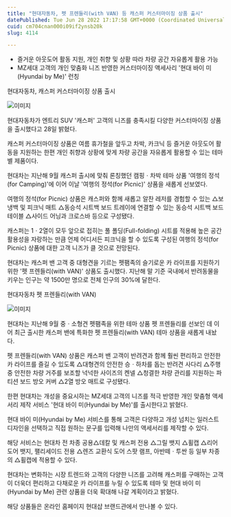 ```yaml
---
title: "현대자동차, 펫 프렌들리(with VAN) 등 캐스퍼 커스터마이징 상품 출시"
datePublished: Tue Jun 28 2022 17:17:58 GMT+0000 (Coordinated Universal Time)
cuid: cm704cnan000i09if2ynsb20k
slug: 4114

---
```



- 즐거운 아웃도어 활동 지원, 개인 취향 및 상황 따라 차량 공간 자유롭게 활용 가능
- MZ세대 고객의 개인 맞춤화 니즈 반영한 커스터마이징 액세사리 '현대 바이 미(Hyundai by Me)' 런칭

현대자동차, 캐스퍼 커스터마이징 상품 출시

![이미지](https://cdn.hashnode.com/res/hashnode/image/upload/v1739256389270/f2190dca-6b10-4156-b0d2-d82c4620cf96.jpeg)

현대자동차가 엔트리 SUV '캐스퍼' 고객의 니즈를 충족시킬 다양한 커스터마이징 상품을 출시했다고 28일 밝혔다.

캐스퍼 커스터마이징 상품은 여름 휴가철을 앞두고 차박, 카크닉 등 즐거운 아웃도어 활동을 지원하는 한편 개인 취향과 상황에 맞게 차량 공간을 자유롭게 활용할 수 있는 테마별 제품이다.

현대차는 지난해 9월 캐스퍼 출시에 맞춰 론칭했던 캠핑ㆍ차박 테마 상품 '여행의 정석(for Camping)'에 이어 이날 '여행의 정석(for Picnic)' 상품을 새롭게 선보였다.

여행의 정석(for Picnic) 상품은 캐스퍼와 함께 새롭고 알찬 레저를 경험할 수 있는 △보냉백 및 피크닉 매트 △동승석 시트백 보드 트레이에 연결할 수 있는 동승석 시트백 보드 테이블 △사이드 어닝과 크로스바 등으로 구성됐다.

캐스퍼는 1ㆍ2열이 모두 앞으로 접히는 풀 폴딩(Full-folding) 시트를 적용해 높은 공간 활용성을 자랑하는 만큼 언제 어디서든 피크닉을 할 수 있도록 구성된 여행의 정석(for Picnic) 상품에 대한 고객 니즈가 클 것으로 전망된다.

현대차는 캐스퍼 밴 고객 중 대형견을 기르는 펫팸족의 슬기로운 카 라이프를 지원하기 위한 '펫 프렌들리(with VAN)' 상품도 출시했다. 지난해 말 기준 국내에서 반려동물을 키우는 인구는 약 1500만 명으로 전체 인구의 30%에 달한다.

현대자동차 펫 프렌들리(with VAN)

![이미지](https://cdn.hashnode.com/res/hashnode/image/upload/v1739256392356/0b6ba06c-0ff8-45e5-8675-20c0b5bedb69.jpeg)

현대차는 지난해 9월 중ㆍ소형견 펫팸족을 위한 테마 상품 펫 프렌들리를 선보인 데 이어 최근 출시한 캐스퍼 밴에 특화한 펫 프렌들리(with VAN) 테마 상품을 새롭게 내놨다.

펫 프렌들리(with VAN) 상품은 캐스퍼 밴 고객이 반려견과 함께 훨씬 편리하고 안전한 카 라이프를 즐길 수 있도록 △대형견의 안전한 승ㆍ하차를 돕는 반려견 사다리 △주행 중 안전한 차량 거주를 보조할 넉넉한 사이즈의 켄넬 △청결한 차량 관리를 지원하는 파티션 보드 방오 커버 △2열 방오 매트로 구성됐다.

한편 현대차는 개성을 중요시하는 MZ세대 고객의 니즈를 적극 반영한 개인 맞춤형 액세서리 제작 서비스 '현대 바이 미(Hyundai by Me)'를 출시한다고 밝혔다.

현대 바이 미(Hyundai by Me) 서비스를 통해 고객은 다양하고 개성 넘치는 일러스트 디자인을 선택하고 직접 원하는 문구를 입력해 나만의 액세서리를 제작할 수 있다.

해당 서비스는 현대차 전 차종 공용△데칼 및 캐스퍼 전용 △그릴 뱃지 △휠캡 △리어 도어 뱃지, 팰리세이드 전용 △렌즈 교환식 도어 스팟 램프, 아반떼ㆍ투싼 등 일부 차종의 △휠캡에 적용할 수 있다.

현대차는 변화하는 시장 트렌드와 고객의 다양한 니즈를 고려해 캐스퍼를 구매하는 고객이 더욱더 편리하고 다채로운 카 라이프를 누릴 수 있도록 테마 및 현대 바이 미(Hyundai by Me) 관련 상품을 더욱 확대해 나갈 계획이라고 밝혔다.

해당 상품들은 온라인 홈페이지 현대샵 브랜드관에서 만나볼 수 있다.